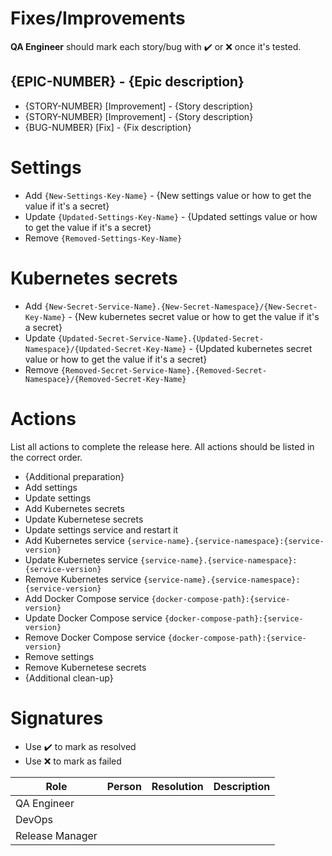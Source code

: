 # Fixes/Improvements

**QA Engineer** should mark each story/bug with :heavy_check_mark: or :x: once it's tested.

## {EPIC-NUMBER} - {Epic description}

* {STORY-NUMBER} [Improvement] - {Story description}
* {STORY-NUMBER} [Improvement] - {Story description}
* {BUG-NUMBER} [Fix] - {Fix description}

# Settings

* Add `{New-Settings-Key-Name}` - {New settings value or how to get the value if it's a secret}
* Update `{Updated-Settings-Key-Name}` - {Updated settings value or how to get the value if it's a secret}
* Remove `{Removed-Settings-Key-Name}`

# Kubernetes secrets

* Add `{New-Secret-Service-Name}.{New-Secret-Namespace}/{New-Secret-Key-Name}` - {New kubernetes secret value or how to get the value if it's a secret}
* Update `{Updated-Secret-Service-Name}.{Updated-Secret-Namespace}/{Updated-Secret-Key-Name}` - {Updated kubernetes secret value or how to get the value if it's a secret}
* Remove `{Removed-Secret-Service-Name}.{Removed-Secret-Namespace}/{Removed-Secret-Key-Name}`

# Actions

List all actions to complete the release here. All actions should be listed in the correct order.

* {Additional preparation}
* Add settings
* Update settings
* Add Kubernetes secrets
* Update Kubernetese secrets
* Update settings service and restart it
* Add Kubernetes service `{service-name}.{service-namespace}:{service-version}`
* Update Kubernetes service `{service-name}.{service-namespace}:{service-version}`
* Remove Kubernetes service `{service-name}.{service-namespace}:{service-version}`
* Add Docker Compose service `{docker-compose-path}:{service-version}`
* Update Docker Compose service `{docker-compose-path}:{service-version}`
* Remove Docker Compose service `{docker-compose-path}:{service-version}`
* Remove settings
* Remove Kubernetese secrets
* {Additional clean-up}

# Signatures

* Use :heavy_check_mark: to mark as resolved
* Use :x: to mark as failed

| Role            | Person        | Resolution | Description |
|-----------------|---------------|-----------:|-------------|
| QA Engineer     |               |            |             |
| DevOps          |               |            |             |
| Release Manager |               |            |             |
